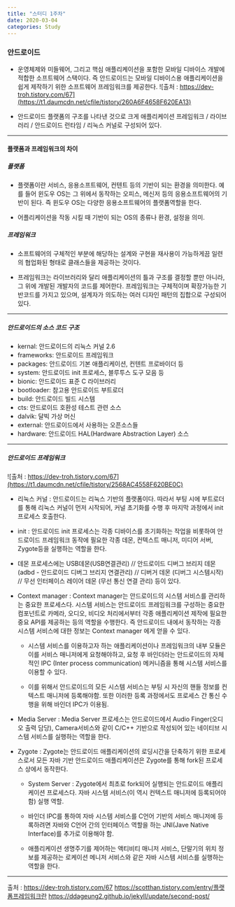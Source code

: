 ```yaml
---
title: "스터디 1주차"
date: 2020-03-04
categories: Study
---
```


### 안드로이드
- 운영체제와 미들웨어, 그리고 핵심 애플리케이션을 포함한 모바일 디바이스 개발에 적합한 소프트웨어 스택이다. 즉 안드로이드는 모바일 디바이스용 애플리케이션을 쉽게 제작하기 위한 소프트웨어 프레임워크를 제공한다. ![출처 : https://dev-troh.tistory.com/67](https://t1.daumcdn.net/cfile/tistory/260A6F4658F620EA13)

- 안드로이드 플랫폼의 구조를 나타낸 것으로 크게 애플리케이션 프레임워크 / 라이브러리 / 안드로이드 런타임 / 리눅스 커널로 구성되어 있다.

_ _ _

#### 플랫폼과 프레임워크의 차이

##### 플랫폼
- 플랫폼이란 서비스, 응용소프트웨어, 컨텐트 등의 기반이 되는 환경을 의미한다. 예를 들어 윈도우 OS는 그 위에서 동작하는 오피스, 메신저 등의 응용소프트웨어의 기반이 된다. 즉 윈도우 OS는 다양한 응용소프트웨어의 플랫폼역할을 한다.

- 어플리케이션을 작동 시킬 때 기반이 되는 OS의 종류나 환경, 설정을 의미.

##### 프레임워크
- 소프트웨어의 구체적인 부분에 해당하는 설계와 구현을 재사용이 가능하게끔 일련의 협업화된 형태로 클래스들을 제공하는 것이다.

- 프레임워크는 라이브러리와 달리 애플리케이션의 틀과 구조를 결정할 뿐만 아니라, 그 위에 개발된 개발자의 코드를 제어한다. 프레임워크는 구체적이며 확장가능한 기반코드를 가지고 있으며, 설계자가 의도하는 여러 디자인 패턴의 집합으로 구성되어 있다.

_ _ _
##### 안드로이드의 소스 코드 구조
- kernal: 안드로이드의 리눅스 커널 2.6
- frameworks: 안드로이드 프레임워크
- packages: 안드로이드 기본 애플리케이션, 컨텐트 프로바이더 등
- system: 안드로이드 init 프로세스, 블루투스 도구 모음 등
- bionic: 안드로이드 표준 C 라이브러리
- bootloader: 참고용 안드로이드 부트로더
- build: 안드로이드 빌드 시스템
- cts: 안드로이드 호환성 테스트 관련 소스
- dalvik: 달빅 가상 머신
- external: 안드로이드에서 사용하는 오픈소스들
- hardware: 안드로이드 HAL(Hardware Abstraction Layer) 소스

_ _ _

##### 안드로이드 프레임워크
![출처 : https://dev-troh.tistory.com/67](https://t1.daumcdn.net/cfile/tistory/2568AC4558F620BE0C)

- 리눅스 커널 : 안드로이드는 리눅스 기반의 플랫폼이다. 따라서 부팅 시에 부트로더를 통해 리눅스 커널이 먼저 시작되어, 커널 초기화를 수행 후 마지막 과정에서 init 프로세스 호출한다.

- init : 안드로이드 init 프로세스는 각종 디바이스를 초기화하는 작업을 비롯하여 안드로이드 프레임워크 동작에 필요한 각종 데몬, 컨텍스트 매니저, 미디어 서버, Zygote등을 실행하는 역할을 한다.
 - 데몬 프로세스에는 USB데몬(USB연결관리) // 안드로이드 디버그 브리지 데몬 (adbd - 안드로이드 디버그 브리지 연결관리) // 디버거 데몬 (디버그 시스템시작) // 무선 인터페이스 레이어 데몬 (무선 통신 연결 관리) 등이 있다.

 - Context manager : Context manager는 안드로이드의 시스템 서비스를 관리하는 중요한 프로세스다. 시스템 서비스는 안드로이드 프레임워크를 구성하는 중요한 컴포넌트로 카메라, 오디오, 비디오 처리에서부터 각종 애플리케이션 제작에 필요한 중요 API를 제공하는 등의 역할을 수행한다. 즉 안드로이드 내에서 동작하는 각종 시스템 서비스에 대한 정보는 Context manager 에게 얻을 수 있다.
   - 시스템 서비스를 이용하고자 하는 애플리케이션이나 프레임워크의 내부 모듈은 이를 서비스 매니저에게 요청해야하고, 요청 후 바인더라는 안드로이드의 자체적인 IPC (Inter process communication) 메커니즘을 통해 시스템 서비스를 이용할 수 있다.

   - 이를 위해서 안드로이드의 모든 시스템 서비스는 부팅 시 자신의 핸들 정보를 컨텍스트 매니저에 등록해야함. 또한 이러한 등록 과정에서도 프로세스 간 통신 수행을 위해 바인더 IPC가 이용됨.

 - Media Server : Media Server 프로세스는 안드로이드에서 Audio Finger(오디오 출력 담당), Camera서비스와 같이 C/C++ 기반으로 작성되어 있는 네이티브 시스템 서비스를 실행하는 역할을 한다.

 - Zygote : Zygote는 안드로이드 애플리케이션의 로딩시간을 단축하기 위한 프로세스로서 모든 자바 기반 안드로이드 애플리케이션은 Zygote를 통해 fork된 프로세스 상에서 동작한다.
   - System Server : Zygote에서 최초로 fork되어 실행되는 안드로이드 애플리케이션 프로세스다. 자바 시스템 서비스(이 역시 컨텍스트 매니저에 등록되어야 함) 실행 역할.

   - 바인더 IPC를 통하여 자바 시스템 서비스를 C언어 기반의 서비스 매니저에 등록하려면 자바와 C언어 간의 인터페이스 역할을 하는 JNI(Jave Native Interface)를 추가로 이용해야 함.

   - 애플리케이션 생명주기를 제어하는 액티비티 매니저 서비스, 단말기의 위치 정보를 제공하는 로케이션 메니저 서비스와 같은 자바 시스템 서비스를 실행하는 역할을 한다.

_ _ _

출처 : https://dev-troh.tistory.com/67
https://scotthan.tistory.com/entry/플랫폼프레임워크란
https://ddageung2.github.io/jekyll/update/second-post/
